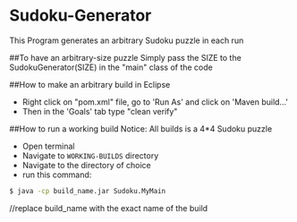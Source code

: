# Sudoku-Generator
This Program generates an arbitrary Sudoku puzzle in each run

##To have an arbitrary-size puzzle
Simply pass the SIZE to the SudokuGenerator(SIZE) in the "main" class of the code

##How to make an arbitrary build in Eclipse
- Right click on "pom.xml" file, go to 'Run As' and click on 'Maven build...'
- Then in the 'Goals' tab type "clean verify"

##How to run a working build
Notice: All builds is a 4*4 Sudoku puzzle

- Open terminal
- Navigate to ```WORKING-BUILDS``` directory
- Navigate to the directory of choice
- run this command:
```sh
$ java -cp build_name.jar Sudoku.MyMain   
```
//replace build_name with the exact name of the build
